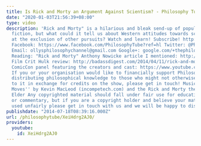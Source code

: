 ```yaml
---
title: Is Rick and Morty an Argument Against Scientism? - Philosophy Tube
date: "2020-01-03T21:56:39+08:00"
type: video
description: 'Rick and Morty" is a hilarious and bleak send-up of popular science
  fiction, but what could it tell us about Western attitudes towards science, or science
  at the exclusion of other pursuits? Watch and learn! Subscribe! http://www.youtube.com/subscription_center?add_user=thephilosophytube
  Facebook: https://www.facebook.com/PhilosophyTube?ref=hl Twitter: @PhilosopyTube
  Email: ollysphilosophychannel@gmail.com Google+: google.com/+thephilosophytube Suggested
  Reading: "Rick and Morty" Anthony Nowicke article I mentioned: http://www.popmythology.com/rick-and-morty-review/
  Film Crit Hulk review: http://badassdigest.com/2014/04/11/rick-and-morty-is-the-best-show-on-television/
  ComicCon panel featuring the creators and cast: https://www.youtube.com/watch?v=74dgHFEJksI
  If you or your organisation would like to financially support Philosophy Tube in
  distributing philosophical knowledge to those who might not otherwise have access
  to it in exchange for credits on the show, please get in touch! Music: ''Show your
  Moves'' by Kevin MacLeod (incompetech.com) and the Rick and Morty theme by Ryan
  Elder Any copyrighted material should fall under fair use for educational purposes
  or commentary, but if you are a copyright holder and believe your material has been
  used unfairly please get in touch with us and we will be happy to discuss it'
publishdate: "2014-07-18T08:39:16.000Z"
url: /philosophytube/XeiHdrg2AJ0/
providers:
  youtube:
    id: XeiHdrg2AJ0
---
```

